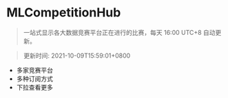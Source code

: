 # MLCompetitionHub

> 一站式显示各大数据竞赛平台正在进行的比赛，每天 16:00 UTC+8 自动更新。
  
> 更新时间: 2021-10-09T15:59:01+0800 

* 多家竞赛平台
* 多种订阅方式
* 下拉查看更多
